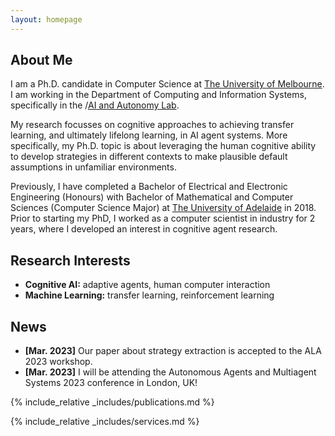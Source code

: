 ```yaml
---
layout: homepage
---
```


## About Me

I am a Ph.D. candidate in Computer Science at [The University of Melbourne](https://cis.unimelb.edu.au/people/students/archana-vadakattu). I am working in the Department of Computing and Information Systems, specifically in the /[AI and Autonomy Lab](https://cis.unimelb.edu.au/agentlab#about). 

My research focusses on cognitive approaches to achieving transfer learning, and ultimately lifelong learning, in AI agent systems. More specifically, my Ph.D. topic is about leveraging the human cognitive ability to develop strategies in different contexts to make plausible default assumptions in unfamiliar environments. 

Previously, I have completed a Bachelor of Electrical and Electronic Engineering (Honours) with Bachelor of Mathematical and Computer Sciences (Computer Science Major) at [The University of Adelaide](https://www.adelaide.edu.au/) in 2018. Prior to starting my PhD, I worked as a computer scientist in industry for 2 years, where I developed an interest in cognitive agent research.

## Research Interests

- **Cognitive AI:** adaptive agents, human computer interaction
- **Machine Learning:** transfer learning, reinforcement learning

## News

- **[Mar. 2023]** Our paper about strategy extraction is accepted to the ALA 2023 workshop.
- **[Mar. 2023]** I will be attending the Autonomous Agents and Multiagent Systems 2023 conference in London, UK!

{% include_relative _includes/publications.md %}

{% include_relative _includes/services.md %}
